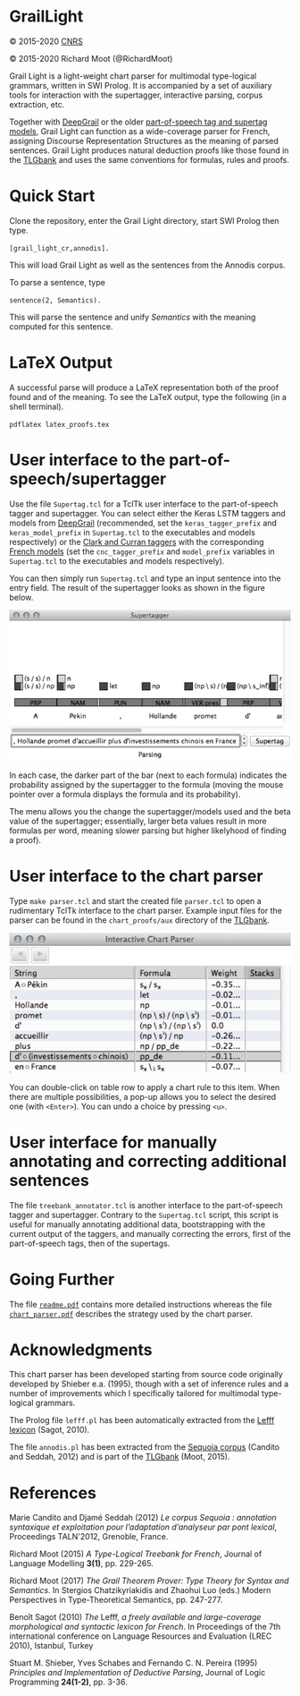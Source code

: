 # GrailLight

:copyright: 2015-2020 [CNRS](http://www.cnrs.fr)

:copyright: 2015-2020 Richard Moot (@RichardMoot)

Grail Light is a light-weight chart parser for multimodal type-logical
grammars, written in SWI Prolog. It is accompanied by a set of auxiliary tools for interaction with the
supertagger, interactive parsing, corpus extraction, etc.

Together with [DeepGrail](https://richardmoot.github.io/DeepGrail/) or the older [part-of-speech tag and supertag models](https://github.com/RichardMoot/models), Grail Light
can function as a wide-coverage parser for French, assigning Discourse Representation Structures as the meaning of parsed sentences. Grail Light produces natural
deduction proofs like those found in the [TLGbank](http://richardmoot.github.io/TLGbank/) and uses the same conventions for formulas, rules and proofs.

# Quick Start

Clone the repository, enter the Grail Light directory, start SWI
Prolog then type.

`[grail_light_cr,annodis].`

This will load Grail Light as well as the sentences from the Annodis
corpus.

To parse a sentence, type

`sentence(2, Semantics).`

This will parse the sentence and unify _Semantics_ with the meaning
computed for this sentence.

# LaTeX Output

A successful parse will produce a LaTeX representation both of the
proof found and of the meaning. To see the LaTeX output, type the
following (in a shell terminal).

`pdflatex latex_proofs.tex`

# User interface to the part-of-speech/supertagger

Use the file `Supertag.tcl` for a TclTk user interface to the part-of-speech tagger and supertagger. You can select either the Keras LSTM taggers and models from [DeepGrail](https://richardmoot.github.io/DeepGrail/) (recommended, set the `keras_tagger_prefix` and `keras_model_prefix` in `Supertag.tcl` to the executables and models respectively) or the [Clark and Curran taggers](https://www.aclweb.org/anthology/J07-4004.pdf) with the corresponding [French models](https://github.com/RichardMoot/models) (set the `cnc_tagger_prefix` and `model_prefix` variables in `Supertag.tcl` to the executables and models respectively).

You can then simply run `Supertag.tcl` and type an input sentence into the entry field. The result of the supertagger looks as shown in the figure below.

![screen shot of the interactive interface to the taggers](supertagger.png)

In each case, the darker part of the bar (next to each formula) indicates the probability assigned by the supertagger to the formula (moving the mouse pointer over a formula displays the formula and its probability).

The menu allows you the change the supertagger/models used and the beta value of the supertagger; essentially, larger beta values result in more formulas per word, meaning slower parsing but higher likelyhood of finding a proof).

# User interface to the chart parser

Type `make parser.tcl` and start the created file `parser.tcl` to open a rudimentary TclTk interface to the chart parser. Example input files for the parser can be found in the `chart_proofs/aux` directory of the [TLGbank](http://richardmoot.github.io/TLGbank/).

![screen shot of the interactive interface to the chart parser](parser.png)

You can double-click on table row to apply a chart rule to this item. When there are multiple possibilities, a pop-up allows you to select the desired one (with `<Enter>`). You can undo a choice by pressing `<u>`. 

# User interface for manually annotating and correcting additional sentences

The file `treebank_annotator.tcl` is another interface to the part-of-speech tagger and supertagger. Contrary to the `Supertag.tcl` script, this script is useful for manually annotating additional data, bootstrapping with the current output of the taggers, and manually correcting the errors, first of the part-of-speech tags, then of the supertags.

# Going Further

The file [`readme.pdf`](https://github.com/RichardMoot/GrailLight/blob/master/readme.pdf) contains more detailed instructions whereas the
file [`chart_parser.pdf`](https://github.com/RichardMoot/GrailLight/blob/master/chart_parser.pdf) describes the strategy used by the chart parser.

# Acknowledgments

This chart parser has been developed starting from source code
originally developed by Shieber e.a. (1995), though with a set of
inference rules and a number of improvements which I specifically tailored for multimodal type-logical grammars.

The Prolog file `lefff.pl` has been automatically extracted from the
[Lefff lexicon](http://alpage.inria.fr/~sagot/lefff.html) (Sagot, 2010).

The file `annodis.pl` has been extracted from the
[Sequoia corpus](http://deep-sequoia.inria.fr) (Candito and Seddah,
2012) and is part of the [TLGbank](http:richardmoot.github.io/TLGbank)
(Moot, 2015).

# References

Marie Candito and Djam&eacute; Seddah (2012) _Le corpus Sequoia : annotation
syntaxique et exploitation pour l’adaptation d’analyseur par pont
lexical_, Proceedings TALN'2012, Grenoble, France.

Richard Moot (2015) _A Type-Logical Treebank for French_, Journal of
Language Modelling **3(1)**, pp. 229-265.

Richard Moot (2017) _The Grail Theorem Prover: Type Theory for Syntax and Semantics_. In Stergios Chatzikyriakidis and Zhaohui Luo (eds.) Modern Perspectives in
Type-Theoretical Semantics, pp. 247-277.

Beno&icirc;t Sagot (2010) _The_ Lefff, _a freely available and large-coverage morphological and syntactic lexicon for French_. In Proceedings of the 7th international conference on Language Resources and Evaluation (LREC 2010), Istanbul, Turkey

Stuart M. Shieber, Yves Schabes and Fernando C. N. Pereira (1995)
 _Principles and Implementation of Deductive Parsing_, Journal of
 Logic Programming **24(1-2)**, pp. 3-36.

